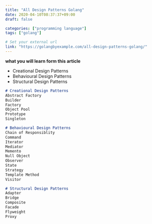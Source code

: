 ```yaml
---
title: "All Design Patterns Golang"
date: 2020-04-10T08:37:37+09:00
draft: false

categories: ["programming language"]
tags: ["golang"]

# Set your external url
link: "https://golangbyexample.com/all-design-patterns-golang/"
---
```


**what you will learn form this article**

- Creational Design Patterns
- Behavioural Design Patterns
- Structural Design Patterns

```md
# Creational Design Patterns
Abstract Factory
Builder
Factory
Object Pool
Prototype
Singleton

# Behavioural Design Patterns
Chain of Responsiblity
Command
Iterator
Mediator
Memento
Null Object
Observer
State
Strategy
Template Method
Visitor

# Structural Design Patterns
Adapter
Bridge
Composite
Facade
Flyweight
Proxy
```

